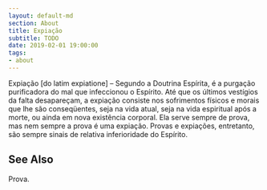 ```yaml
---
layout: default-md
section: About
title: Expiação
subtitle: TODO
date: 2019-02-01 19:00:00
tags:
- about
---
```


Expiação [do latim expiatione] – Segundo a Doutrina Espírita, é a purgação purificadora do mal que infeccionou o Espírito. Até que os últimos vestígios da falta desapareçam, a expiação consiste nos sofrimentos físicos e morais que lhe são conseqüentes, seja na vida atual, seja na vida espiritual após a morte, ou ainda em nova existência corporal. Ela serve sempre de prova, mas nem sempre a prova é uma expiação. Provas e expiações, entretanto, são sempre sinais de relativa inferioridade do Espírito. 


## See Also
Prova.

